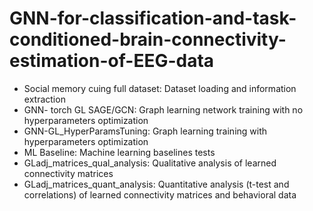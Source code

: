 # GNN-for-classification-and-task-conditioned-brain-connectivity-estimation-of-EEG-data

- Social memory cuing full dataset: Dataset loading and information extraction
- GNN- torch GL SAGE/GCN: Graph learning network training with no hyperparameters optimization
- GNN-GL_HyperParamsTuning: Graph learning training with hyperparameters optimization
- ML Baseline: Machine learning baselines tests
- GLadj_matrices_qual_analysis: Qualitative analysis of learned connectivity matrices
- GLadj_matrices_quant_analysis: Quantitative analysis (t-test and correlations) of learned connectivity matrices and behavioral data
